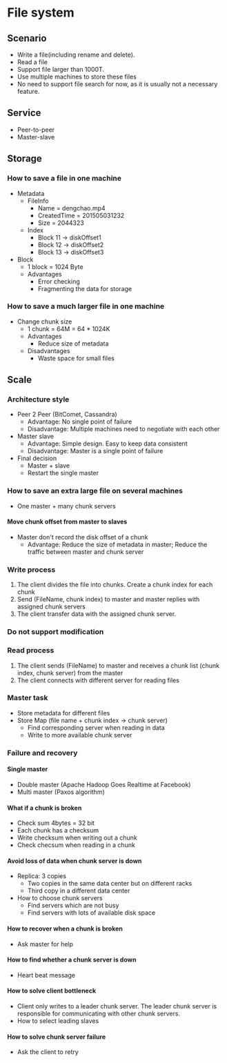 # File system

## Scenario
* Write a file(including rename and delete).
* Read a file
* Support file larger than 1000T.
* Use multiple machines to store these files
* No need to support file search for now, as it is usually not a necessary feature.

## Service
* Peer-to-peer
* Master-slave

## Storage
### How to save a file in one machine
* Metadata
	- FileInfo
		+ Name = dengchao.mp4
		+ CreatedTime = 201505031232
		+ Size = 2044323
	- Index
		+ Block 11 -> diskOffset1
		+ Block 12 -> diskOffset2
		+ Block 13 -> diskOffset3
* Block
	- 1 block = 1024 Byte
	- Advantages
		+ Error checking
		+ Fragmenting the data for storage

### How to save a much larger file in one machine 
* Change chunk size
	- 1 chunk = 64M = 64 * 1024K
	- Advantages
		+ Reduce size of metadata
	- Disadvantages
		+ Waste space for small files

## Scale
### Architecture style
* Peer 2 Peer (BitComet, Cassandra)
	- Advantage: No single point of failure
	- Disadvantage: Multiple machines need to negotiate with each other
* Master slave
	- Advantage: Simple design. Easy to keep data consistent
	- Disadvantage: Master is a single point of failure
* Final decision
	- Master + slave
	- Restart the single master

### How to save an extra large file on several machines
* One master + many chunk servers

#### Move chunk offset from master to slaves
* Master don't record the disk offset of a chunk
	- Advantage: Reduce the size of metadata in master; Reduce the traffic between master and chunk server

### Write process
1. The client divides the file into chunks. Create a chunk index for each chunk
2. Send (FileName, chunk index) to master and master replies with assigned chunk servers
3. The client transfer data with the assigned chunk server.

### Do not support modification

### Read process
1. The client sends (FileName) to master and receives a chunk list (chunk index, chunk server) from the master 
2. The client connects with different server for reading files

### Master task
* Store metadata for different files
* Store Map (file name + chunk index -> chunk server)
	- Find corresponding server when reading in data
	- Write to more available chunk server

### Failure and recovery
#### Single master
* Double master (Apache Hadoop Goes Realtime at Facebook)
* Multi master (Paxos algorithm)

#### What if a chunk is broken
* Check sum 4bytes = 32 bit
* Each chunk has a checksum 
* Write checksum when writing out a chunk
* Check checsum when reading in a chunk

#### Avoid loss of data when chunk server is down
* Replica: 3 copies
	- Two copies in the same data center but on different racks
	- Third copy in a different data center
* How to choose chunk servers
	- Find servers which are not busy
	- Find servers with lots of available disk space

#### How to recover when a chunk is broken
* Ask master for help

#### How to find whether a chunk server is down
* Heart beat message

#### How to solve client bottleneck
* Client only writes to a leader chunk server. The leader chunk server is responsible for communicating with other chunk servers. 
* How to select leading slaves

#### How to solve chunk server failure
* Ask the client to retry